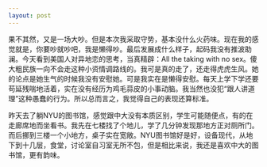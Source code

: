 ```yaml
---
layout: post
---
```


果不其然，又是一场大吵。但是本次我采取守势，基本没什么火药味。现在我的感觉就是，你要吵就吵吧，我是懒得吵。最后发展成什么样子，起码我没有推波助澜。今天看到美国人对异地恋的思考，当真精辟：All the taking with no sex。傻大粗民族一向不会走这种小资情调路线的。我可是真的走了，还走得虎虎生风。她的论点是她生气的时候我没有安慰她。可是我实在是懒得安慰。每天上学下学还要苟延残喘地活着，实在没有经历为鸡毛蒜皮的小事动脑。我当然也没犯“跟人讲道理”这种愚蠢的行为。所以总而言之，我觉得自己的表现还算标准。

昨天去了躺NYU的图书馆，感觉跟中大没有本质区别，学生可能随便点，有的在走廊席地而坐看书。我先在七楼找了个地儿，学了几分钟发现那地方正对厕所门。而后挪到三楼一个小地方，桌子实在宽敞。NYU图书馆好是好，设备现代，从地下到十几层，食堂，讨论室自习室无所不包，但是相比来说，我还是喜欢中大的图书馆，更有韵味。